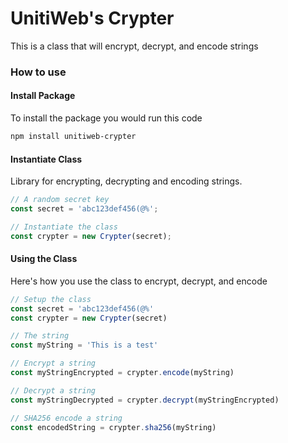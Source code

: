 # UnitiWeb's Crypter

This is a class that will encrypt, decrypt, and encode strings

### How to use

#### Install Package

To install the package you would run this code

```bash
npm install unitiweb-crypter
```

#### Instantiate Class

Library for encrypting, decrypting and encoding strings.

```js
// A random secret key
const secret = 'abc123def456(@%';

// Instantiate the class
const crypter = new Crypter(secret);
```

#### Using the Class

Here's how you use the class to encrypt, decrypt, and encode

```js
// Setup the class
const secret = 'abc123def456(@%'
const crypter = new Crypter(secret)

// The string
const myString = 'This is a test'

// Encrypt a string
const myStringEncrypted = crypter.encode(myString)

// Decrypt a string
const myStringDecrypted = crypter.decrypt(myStringEncrypted)

// SHA256 encode a string
const encodedString = crypter.sha256(myString)
```
